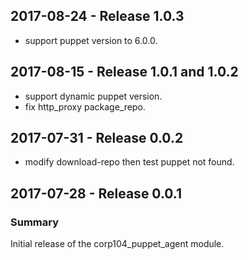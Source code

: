 ## 2017-08-24 - Release 1.0.3

  - support puppet version to 6.0.0.

## 2017-08-15 - Release 1.0.1 and 1.0.2

  - support dynamic puppet version.
  - fix http_proxy package_repo.

## 2017-07-31 - Release 0.0.2

  - modify download-repo then test puppet not found.

## 2017-07-28 - Release 0.0.1
### Summary

Initial release of the corp104_puppet_agent module.
